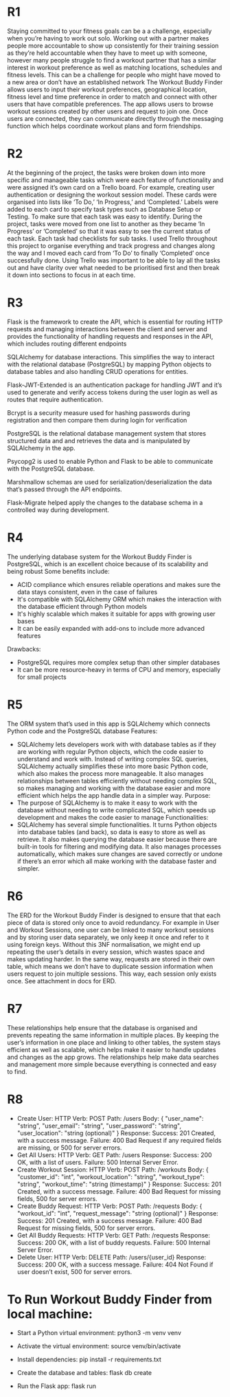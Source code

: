 # R1

Staying committed to your fitness goals can be a a challenge, especially when you’re having to work out solo. Working out with a partner makes people more accountable to show up consistently for their training session as they’re held accountable when they have to meet up with someone, however many people struggle to find a workout partner that has a similar interest in workout preference as well as matching locations, schedules and fitness levels. This can be a challenge for people who might have moved to a new area or don’t have an established network 
The Workout Buddy Finder allows users to input their workout preferences, geographical location, fitness level and time preference in order to match and connect with other users that have compatible preferences. The app allows users to browse workout sessions created by other users and request to join one. Once users are connected, they can communicate directly through the messaging function which helps coordinate workout plans and form friendships.

# R2

At the beginning of the project, the tasks were broken down into more specific and manageable tasks which were each feature of functionality and were assigned it’s own card on a Trello board. For example, creating user authentication or designing the workout session model. These cards were organised into lists like ‘To Do,’ ‘In Progress,’ and ‘Completed.’ Labels were added to each card to specify task types such as Database Setup or Testing. To make sure that each task was easy to identify.
During the project, tasks were moved from one list to another as they became ‘In Progress’ or ‘Completed’ so that it was easy to see the current status of each task.
Each task had checklists for sub tasks.
I used Trello throughout this project to organise everything and track progress and changes along the way and I moved each card from ‘To Do’ to finally ‘Completed’ once successfully done.
Using Trello was important to be able to lay all the tasks out and have clarity over what needed to be prioritised first and then break it down into sections to focus in at each time.

# R3

Flask is the framework to create the API, which is essential for routing HTTP requests and managing interactions between the client and server and provides the functionality of handling requests and responses in the API, which includes routing different endpoints

SQLAlchemy for database interactions. This simplifies the way to interact with the relational database (PostgreSQL) by mapping Python objects to database tables and also handling CRUD operations for entities.

Flask-JWT-Extended is an authentication package for handling JWT and it’s used to generate and verify access tokens during the user login as well as routes that require authentication.

Bcrypt is a security measure used for hashing passwords during registration and then compare them during login for verification

PostgreSQL is the relational database management system that stores structured data and and retrieves the data and is manipulated by SQLAlchemy in the app.

Psycopg2 is used to enable Python and Flask to be able to communicate with the PostgreSQL database.

Marshmallow schemas are used for serialization/deserialization the data that’s passed through the API endpoints.

Flask-Migrate helped apply the changes to the database schema in a controlled way during development.

# R4

The underlying database system for the Workout Buddy Finder is PostgreSQL, which is an excellent choice because of its scalability and being robust
Some benefits include:
- ACID compliance which ensures reliable operations and makes sure the data stays consistent, even in the case of failures
- It's compatible with SQLAlchemy ORM which makes the interaction with the database efficient through Python models
- It's highly scalable which makes it suitable for apps with growing user bases
- It can be easily expanded with add-ons to include more advanced features

Drawbacks:
- PostgreSQL requires more complex setup than other simpler databases
- It can be more resource-heavy in terms of CPU and memory, especially for small projects

# R5

The ORM system that’s used in this app is SQLAlchemy which connects Python code and the PostgreSQL database
Features:
- SQLAlchemy lets developers work with with database tables as if they are working with regular Python objects, which the code easier to understand and work with. Instead of writing complex SQL queries, SQLAlchemy actually simplifies these into more basic Python code, which also makes the process more manageable. It also manages relationships between tables efficiently without needing complex SQL, so makes managing and working with the database easier and more efficient which helps the app handle data in a simpler way.
Purpose:
- The purpose of SQLAlchemy is to make it easy to work with the database without needing to write complicated SQL, which speeds up development and makes the code easier to manage
Functionalities:
- SQLAlchemy has several simple functionalities. It turns Python objects into database tables (and back), so data is easy to store as well as retrieve. It also makes querying the database easier because there are built-in tools for filtering and modifying data. It also manages processes automatically, which makes sure changes are saved correctly or undone if there’s an error which all make working with the database faster and simpler.

# R6

The ERD for the Workout Buddy Finder is designed to ensure that that each piece of data is stored only once to avoid redundancy. For example in User and Workout Sessions, one user can be linked to many workout sessions and by storing user data separately, we only keep it once and refer to it using foreign keys. 
Without this 3NF normalisation, we might end up repeating the user’s details in every session, which wastes space and makes updating harder. In the same way, requests are stored in their own table, which means we don’t have to duplicate session information when users request to join multiple sessions. This way, each session only exists once. See attachment in docs for ERD.

# R7

These relationships help ensure that the database is organised and prevents repeating the same information in multiple places. By keeping the user’s information in one place and linking to other tables, the system stays efficient as well as scalable, which helps make it easier to handle updates and changes as the app grows.
The relationships help make data searches and management more simple because everything is connected and easy to find.

# R8

- Create User:
HTTP Verb: POST
Path: /users
Body: { "user_name": "string", "user_email": "string", "user_password": "string", "user_location": "string (optional)" }
Response:
Success: 201 Created, with a success message.
Failure: 400 Bad Request if any required fields are missing, or 500 for server errors.
- Get All Users:
HTTP Verb: GET
Path: /users
Response:
Success: 200 OK, with a list of users.
Failure: 500 Internal Server Error.
- Create Workout Session:
HTTP Verb: POST
Path: /workouts
Body: { "customer_id": "int", "workout_location": "string", "workout_type": "string", "workout_time": "string (timestamp)" }
Response:
Success: 201 Created, with a success message.
Failure: 400 Bad Request for missing fields, 500 for server errors.
- Create Buddy Request:
HTTP Verb: POST
Path: /requests
Body: { "workout_id": "int", "request_message": "string (optional)" }
Response:
Success: 201 Created, with a success message.
Failure: 400 Bad Request for missing fields, 500 for server errors.
- Get All Buddy Requests:
HTTP Verb: GET
Path: /requests
Response:
Success: 200 OK, with a list of buddy requests.
Failure: 500 Internal Server Error.
- Delete User:
HTTP Verb: DELETE
Path: /users/{user_id}
Response:
Success: 200 OK, with a success message.
Failure: 404 Not Found if user doesn’t exist, 500 for server errors.

# To Run Workout Buddy Finder from local machine:

- Start a Python virtual environment:
python3 -m venv venv

- Activate the virtual environment:
source venv/bin/activate

- Install dependencies:
pip install -r requirements.txt

- Create the database and tables:
flask db create

- Run the Flask app:
flask run
